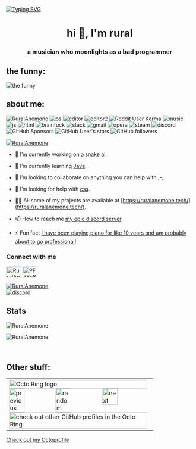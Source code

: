 <a href="https://git.io/typing-svg"><img src="https://readme-typing-svg.herokuapp.com?font=Didact+Gothic&size=23&duration=2000&pause=420&color=9D1DF7&width=435&lines=yo;I'm+rural;I+sometimes+code+decent+things;I+like+to+think+I'm+good+at+js;uh;yeah;so+there;" alt="Typing SVG" /></a>
<h1 align="center">hi 👋, I'm rural</h1>
<h3 align="center">a musician who moonlights as a bad programmer</h3>
<h2>the funny:</h2>
<img src="https://readme-jokes.vercel.app/api" alt="the funny" />
<h2>about me:</h2>
<p align="left"> 
  <img src="https://komarev.com/ghpvc/?username=RuralAnemone&label=Profile Visitors&color=001eff&style=flat" alt="RuralAnemone" /> 
  <img src="https://img.shields.io/badge/OS-windows-lightgrey/?logo=windows" alt="os">
  <img src="https://img.shields.io/badge/Editor-replit-blue/?logo=replit&logoColor=darkgrey&color=darkgrey" alt="editor">
  <img src="https://img.shields.io/badge/Editor-VS%20Code-blue/?logo=visualstudiocode&color=blue" alt="editor2">
  <img src="https://img.shields.io/reddit/user-karma/combined/RuralAnemone_?logo=reddit" alt="Reddit User Karma">
  <img src="https://img.shields.io/badge/Listens%20to-Spotify-blue/?logo=spotify&logoColor=warning&color=1DB954" alt="music">
  <img src="https://img.shields.io/badge/Knows-JavaScript-blue/?logo=javascript&logoColor=warning&color=yellow" alt="js">
  <img src="https://img.shields.io/badge/Knows-HTML-blue/?logo=html5&logoColor=warning&color=orange" alt="html">
  <img src="https://img.shields.io/badge/Knows-BrainFuck-F00?logo=brainfuck" alt="brainfuck">
  <img src="https://img.shields.io/badge/Uses-stackoverflow-blue/?logo=stackoverflow&logoColor=warning&color=ef8236" alt="stack">
  <img alt="gmail" src="https://img.shields.io/badge/Uses-Gmail-blue/?logo=gmail&logoColor=warning&color=red">
  <img alt="opera" src="https://img.shields.io/badge/Uses-OperaGX-blue/?logo=opera&logoColor=ff1b2d&color=ff1b2d">
  <img alt="steam" src="https://img.shields.io/badge/Uses-Steam-blue/?logo=steam&logoColor=1b2838&color=1b2838">
  <img src="https://img.shields.io/badge/Uses-Discord-blue/?logo=discord&logoColor=warning&color=7289DA" alt="discord">
  <img alt="GitHub Sponsors" src="https://img.shields.io/github/sponsors/RuralAnemone?label=Sponsors&logo=githubsponsors&style=flat">
  <img alt="GitHub User's stars" src="https://img.shields.io/github/stars/RuralAnemone?color=yellow&label=User%20Stars&logo=github&logoColor=yellow">
  <img alt="GitHub followers" src="https://img.shields.io/github/followers/RuralAnemone?color=g&label=User%20Followers&logo=github">
       </p>
<p align="left"> <a href="https://github.com/ryo-ma/github-profile-trophy"><img src="https://github-profile-trophy.vercel.app/?username=RuralAnemone&no-frame=trueno-bg=true" alt="RuralAnemone" /></a> </p>

- 🔭 I’m currently working on [a snake ai](https://github.com/RuralAnemone/snek).

- 🌱 I’m currently learning [Java](https://www.logigroup.com/images/modules/technologies/dev/developpement_java_maroc.gif).

- 👯 I’m looking to collaborate on anything you can help with ;-;

- 🤝 I’m looking for help with [css](https://github.com/RuralAnemone/ruralanemone.tech).

- 👨‍💻 ~~All~~ some of my projects are available at [https://ruralanemone.tech/](https://ruralanemone.tech/).

- 📫 How to reach me [my epic discord server](https://discord.gg/PF3Kc8W6AV).

- ⚡ Fun fact [I have been playing piano for like 10 years and am probably about to go professional](https://ruralanemone.sellix.io/category/63211d2f727d4)!

<h3 align="left">Connect with me</h3>
<p align="left">
<a href="https://twitter.com/RuralAnemone" target="blank"><img align="center" src="https://raw.githubusercontent.com/rahuldkjain/github-profile-readme-generator/master/src/images/icons/Social/twitter.svg" alt="RuralAnemone" height="30" width="40" /></a>
<a href="https://discord.gg/PF3Kc8W6AV" target="blank"><img align="center" src="https://raw.githubusercontent.com/rahuldkjain/github-profile-readme-generator/master/src/images/icons/Social/discord.svg" alt="PF3Kc8W6AV" height="30" width="40" /></a>
</p>
<p align="left"> <a href="https://twitter.com/RuralAnemone" target="blank"><img src="https://img.shields.io/twitter/follow/RuralAnemone?logo=twitter&style=for-the-badge" alt="RuralAnemone" /></a> <br>
<a href="https://discord.gg/PF3Kc8W6AV" target="blank"><img align="center" src="https://img.shields.io/discord/974705517819723776?label=Server&logo=discord&style=for-the-badge" alt="discord"></a></p>


<h2 align="left">Stats</h2>

<p><img  src="https://github-readme-stats.vercel.app/api/top-langs?username=RuralAnemone&show_icons=true&theme=dark&locale=en&langs_count=10&layout=compact" alt="RuralAnemone" /></p>
<p><img src="https://github-readme-streak-stats.herokuapp.com/?user=RuralAnemone&theme=dark" alt="RuralAnemone" /></p><br>
  </html>

## Other stuff: <br>

<table><tbody><tr><td><a href="https://octo-ring.com/"><img src="https://octo-ring.com/static/img/widget/top.png" width="99%" alt="Octo Ring logo" align="top"></a><br><a href="https://octo-ring.com/p/RuralAnemone/prev"><img src="https://octo-ring.com/static/img/widget/prev.png" width="33%" alt="previous" align="top" title="previous profile"></a><a href="https://octo-ring.com/p/RuralAnemone/random"><img src="https://octo-ring.com/static/img/widget/random.png" width="33%" alt="random" align="top" title="random profile"></a><a href="https://octo-ring.com/p/RuralAnemone/next"><img src="https://octo-ring.com/static/img/widget/next.png" width="33%" alt="next" align="top" title="next profile"></a><br><a href="https://octo-ring.com/"><img src="https://octo-ring.com/static/img/widget/bottom.png" width="99%" alt="check out other GitHub profiles in the Octo Ring" align="top"></a></td></tr></tbody></table>

<a href="https://octoprofile.vercel.app/user?id=RuralAnemone">Check out my Octoprofile</a>
</html>
